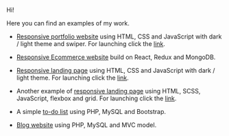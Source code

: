 Hi!

Here you can find an examples of my work.

* <a href="https://github.com/evg13ny/alexa-portfolio-website/" target="_blank">Responsive portfolio website</a> using HTML, CSS and JavaScript with dark / light theme and swiper. For launching click the <a href="https://evg13ny.github.io/alexa-portfolio-website/" target="_blank">link</a>.

* <a href="https://github.com/evg13ny/evroset/" target="_blank">Responsive Ecommerce website</a> build on React, Redux and MongoDB.

* <a href="https://github.com/evg13ny/restaurant-landing-page/" target="_blank">Responsive landing page</a> using HTML, CSS and JavaScript with dark / light theme. For launching click the <a href="https://evg13ny.github.io/restaurant-landing-page/" target="_blank">link</a>.

* Another example of <a href="https://github.com/evg13ny/easybank-landing-page/" target="_blank">responsive landing page</a> using HTML, SCSS, JavaScript, flexbox and grid. For launching click the <a href="https://evg13ny.github.io/easybank-landing-page/" target="_blank">link</a>.

* A simple <a href="https://github.com/evg13ny/to-do-list/" target="_blank">to-do list</a> using PHP, MySQL and Bootstrap.

* <a href="https://github.com/evg13ny/blog-website/" target="_blank">Blog website</a> using PHP, MySQL and MVC model.
